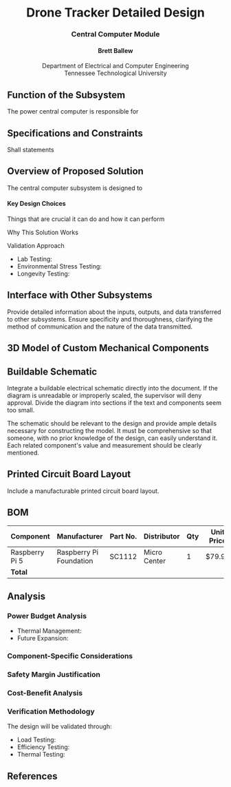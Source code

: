 # <div align="center"> Drone Tracker Detailed Design
### <div align="center"> Central Computer Module
#### <div align="center"> Brett Ballew
<div align="center"> Department of Electrical and Computer Engineering <br>
Tennessee Technological University
<div align="left">
  
## Function of the Subsystem
The power central computer is responsible for


## Specifications and Constraints
Shall statements


## Overview of Proposed Solution
The central computer subsystem is designed to 

#### Key Design Choices
Things that are crucial it can do and how it can perform

Why This Solution Works

Validation Approach
- Lab Testing:
- Environmental Stress Testing: 
- Longevity Testing: 


## Interface with Other Subsystems
Provide detailed information about the inputs, outputs, and data transferred to other subsystems. Ensure specificity and thoroughness, clarifying the method of communication and the nature of the data transmitted.


## 3D Model of Custom Mechanical Components


## Buildable Schematic 
Integrate a buildable electrical schematic directly into the document. If the diagram is unreadable or improperly scaled, the supervisor will deny approval. Divide the diagram into sections if the text and components seem too small.

The schematic should be relevant to the design and provide ample details necessary for constructing the model. It must be comprehensive so that someone, with no prior knowledge of the design, can easily understand it. Each related component's value and measurement should be clearly mentioned.


## Printed Circuit Board Layout
Include a manufacturable printed circuit board layout.

## BOM

|     Component    |        Manufacturer       |   Part No.  |   Distributor  | Qty | Unit Price |    Total   |
|------------------|---------------------------|-------------|----------------|-----|------------|------------|
|  Raspberry Pi 5  |  Raspberry Pi Foundation  |    SC1112   |  Micro Center  |  1  |   $79.99   |   $79.99   |
|     **Total**    |                           |             |                |     |            | **$79.99** |

## Analysis


### Power Budget Analysis

- Thermal Management: 
- Future Expansion: 

### Component-Specific Considerations

### Safety Margin Justification

### Cost-Benefit Analysis

### Verification Methodology
The design will be validated through:
- Load Testing: 
- Efficiency Testing: 
- Thermal Testing: 


## References
